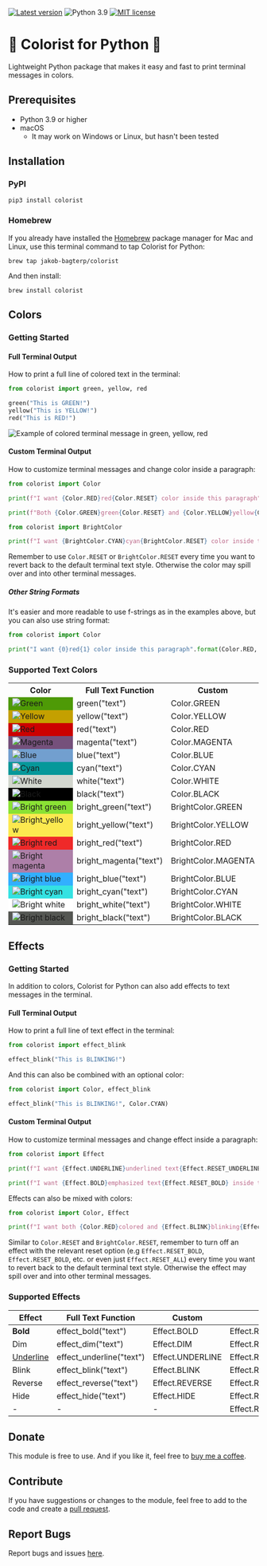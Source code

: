 [![Latest version](https://img.shields.io/static/v1?label=version&message=v1.0.0&color=yellowgreen)](https://github.com/jakob-bagterp/colorist-for-python/releases)
![Python 3.9](https://img.shields.io/static/v1?label=python&message=v3.9&color=green)
[![MIT license](https://img.shields.io/static/v1?label=license&message=MIT&color=blue)](https://github.com/jakob-bagterp/colorist-for-python/blob/master/LICENSE.md)

# 🌈 Colorist for Python 🌈
Lightweight Python package that makes it easy and fast to print terminal messages in colors.

## Prerequisites
* Python 3.9 or higher
* macOS
    * It may work on Windows or Linux, but hasn't been tested

## Installation
### PyPI
```shell
pip3 install colorist
```

### Homebrew
If you already have installed the [Homebrew](https://brew.sh) package manager for Mac and Linux, use this terminal command to tap Colorist for Python:

```shell
brew tap jakob-bagterp/colorist
```

And then install:

```shell
brew install colorist
```

## Colors
### Getting Started
#### Full Terminal Output
How to print a full line of colored text in the terminal:

```python
from colorist import green, yellow, red

green("This is GREEN!")
yellow("This is YELLOW!")
red("This is RED!")
```

![Example of colored terminal message in green, yellow, red](https://github.com/jakob-bagterp/colorist-for-python/blob/master/assets/images/examples/color_full_text_green_yellow_red.png)

#### Custom Terminal Output
How to customize terminal messages and change color inside a paragraph:

```python
from colorist import Color

print(f"I want {Color.RED}red{Color.RESET} color inside this paragraph")

print(f"Both {Color.GREEN}green{Color.RESET} and {Color.YELLOW}yellow{Color.RESET} are nice colors")
```

```python
from colorist import BrightColor

print(f"I want {BrightColor.CYAN}cyan{BrightColor.RESET} color inside this paragraph")
```

Remember to use `Color.RESET` or `BrightColor.RESET` every time you want to revert back to the default terminal text style. Otherwise the color may spill over and into other terminal messages.

##### Other String Formats
It's easier and more readable to use f-strings as in the examples above, but you can also use string format:

```python
from colorist import Color

print("I want {0}red{1} color inside this paragraph".format(Color.RED, Color.RESET))
```

### Supported Text Colors
<table>
    <tr>
        <th>Color</th>
        <th>Full Text Function</th>
        <th>Custom</th>
    </tr>
    <tr>
        <td style="background-color: rgb(78, 154, 6)">
            <img src="https://github.com/jakob-bagterp/colorist-for-python/blob/master/assets/images/colors/green_16x16.png" alt="Green">
        </td>
        <td>green("text")</td>
        <td>Color.GREEN</td>
    </tr>
    <tr>
        <td style="background-color: rgb(196, 160, 0)">
            <img src="https://github.com/jakob-bagterp/colorist-for-python/blob/master/assets/images/colors/yellow_16x16.png" alt="Yellow">
        </td>
        <td>yellow("text")</td>
        <td>Color.YELLOW</td>
    </tr>
    <tr>
        <td style="background-color: rgb(204, 0, 0)">
            <img src="https://github.com/jakob-bagterp/colorist-for-python/blob/master/assets/images/colors/red_16x16.png" alt="Red">
        </td>
        <td>red("text")</td>
        <td>Color.RED</td>
    </tr>
    <tr>
        <td style="background-color: rgb(117, 80, 123)">
            <img src="https://github.com/jakob-bagterp/colorist-for-python/blob/master/assets/images/colors/magenta_16x16.png" alt="Magenta">
        </td>
        <td>magenta("text")</td>
        <td>Color.MAGENTA</td>
    </tr>
    <tr>
        <td style="background-color: rgb(114, 159, 207)">
            <img src="https://github.com/jakob-bagterp/colorist-for-python/blob/master/assets/images/colors/blue_16x16.png" alt="Blue">
        </td>
        <td>blue("text")</td>
        <td>Color.BLUE</td>
    </tr>
    <tr>
        <td style="background-color: rgb(6, 152, 154)">
            <img src="https://github.com/jakob-bagterp/colorist-for-python/blob/master/assets/images/colors/cyan_16x16.png" alt="Cyan">
        </td>
        <td>cyan("text")</td>
        <td>Color.CYAN</td>
    </tr>
    <tr>
        <td style="background-color: rgb(211, 215, 207)">
            <img src="https://github.com/jakob-bagterp/colorist-for-python/blob/master/assets/images/colors/white_16x16.png" alt="White">
        </td>
        <td>white("text")</td>
        <td>Color.WHITE</td>
    </tr>
    <tr>
        <td style="background-color: rgb(0, 0, 0)">
            <img src="https://github.com/jakob-bagterp/colorist-for-python/blob/master/assets/images/colors/black_16x16.png" alt="Black">
        </td>
        <td>black("text")</td>
        <td>Color.BLACK</td>
    </tr>
    <tr>
        <td style="background-color: rgb(138, 226, 52)">
            <img src="https://github.com/jakob-bagterp/colorist-for-python/blob/master/assets/images/colors/bright_green_16x16.png" alt="Bright green">
        </td>
        <td>bright_green("text")</td>
        <td>BrightColor.GREEN</td>
    </tr>
    <tr>
        <td style="background-color: rgb(252, 233, 79)">
            <img src="https://github.com/jakob-bagterp/colorist-for-python/blob/master/assets/images/colors/bright_yellow_16x16.png" alt="Bright_yellow">
        </td>
        <td>bright_yellow("text")</td>
        <td>BrightColor.YELLOW</td>
    </tr>
    <tr>
        <td style="background-color: rgb(239, 41, 41)">
            <img src="https://github.com/jakob-bagterp/colorist-for-python/blob/master/assets/images/colors/bright_red_16x16.png" alt="Bright red">
        </td>
        <td>bright_red("text")</td>
        <td>BrightColor.RED</td>
    </tr>
    <tr>
        <td style="background-color: rgb(173, 127, 168)">
            <img src="https://github.com/jakob-bagterp/colorist-for-python/blob/master/assets/images/colors/bright_magenta_16x16.png" alt="Bright magenta">
        </td>
        <td>bright_magenta("text")</td>
        <td>BrightColor.MAGENTA</td>
    </tr>
    <tr>
        <td style="background-color: rgb(50, 175, 255)">
            <img src="https://github.com/jakob-bagterp/colorist-for-python/blob/master/assets/images/colors/bright_blue_16x16.png" alt="Bright blue">
        </td>
        <td>bright_blue("text")</td>
        <td>BrightColor.BLUE</td>
    </tr>
    <tr>
        <td style="background-color: rgb(52, 226, 226)">
            <img src="https://github.com/jakob-bagterp/colorist-for-python/blob/master/assets/images/colors/bright_cyan_16x16.png" alt="Bright cyan">
        </td>
        <td>bright_cyan("text")</td>
        <td>BrightColor.CYAN</td>
    </tr>
    <tr>
        <td style="background-color: rgb(255, 255, 255)">
            <img src="https://github.com/jakob-bagterp/colorist-for-python/blob/master/assets/images/colors/bright_white_16x16.png" alt="Bright white">
        </td>
        <td>bright_white("text")</td>
        <td>BrightColor.WHITE</td>
    </tr>
    <tr>
        <td style="background-color: rgb(85, 87, 83)">
            <img src="https://github.com/jakob-bagterp/colorist-for-python/blob/master/assets/images/colors/bright_black_16x16.png" alt="Bright black">
        </td>
        <td>bright_black("text")</td>
        <td>BrightColor.BLACK</td>
    </tr>
</table>

## Effects
### Getting Started
In addition to colors, Colorist for Python can also add effects to text messages in the terminal.

#### Full Terminal Output
How to print a full line of text effect in the terminal:

```python
from colorist import effect_blink

effect_blink("This is BLINKING!")
```

And this can also be combined with an optional color:

```python
from colorist import Color, effect_blink

effect_blink("This is BLINKING!", Color.CYAN)
```

#### Custom Terminal Output
How to customize terminal messages and change effect inside a paragraph:

```python
from colorist import Effect

print(f"I want {Effect.UNDERLINE}underlined text{Effect.RESET_UNDERLINE} inside this paragraph")

print(f"I want {Effect.BOLD}emphasized text{Effect.RESET_BOLD} inside this paragraph")
```

Effects can also be mixed with colors:

```python
from colorist import Color, Effect

print(f"I want both {Color.RED}colored and {Effect.BLINK}blinking{Effect.RESET_BLINK} text{Color.RESET} inside this paragraph")
```

Similar to `Color.RESET` and `BrightColor.RESET`, remember to turn off an effect with the relevant reset option (e.g `Effect.RESET_BOLD`, `Effect.RESET_BOLD`, etc. or even just `Effect.RESET_ALL`) every time you want to revert back to the default terminal text style. Otherwise the effect may spill over and into other terminal messages.

### Supported Effects
| Effect           | Full Text Function       | Custom           | Reset                  |
| ---------------- | ------------------------ | ---------------- | ---------------------- |
| **Bold**         | effect_bold("text")      | Effect.BOLD      | Effect.RESET_BOLD      |
| Dim              | effect_dim("text")       | Effect.DIM       | Effect.RESET_DIM       |
| <u>Underline</u> | effect_underline("text") | Effect.UNDERLINE | Effect.RESET_UNDERLINE |
| Blink            | effect_blink("text")     | Effect.BLINK     | Effect.RESET_BLINK     |
| Reverse          | effect_reverse("text")   | Effect.REVERSE   | Effect.RESET_REVERSE   |
| Hide             | effect_hide("text")      | Effect.HIDE      | Effect.RESET_HIDE      |
| -                | -                        | -                | Effect.RESET_ALL       |

## Donate
This module is free to use. And if you like it, feel free to [buy me a coffee](https://github.com/sponsors/jakob-bagterp).

## Contribute
If you have suggestions or changes to the module, feel free to add to the code and create a [pull request](https://github.com/jakob-bagterp/colorist-for-python/pulls).

## Report Bugs
Report bugs and issues [here](https://github.com/jakob-bagterp/colorist-for-python/issues).
